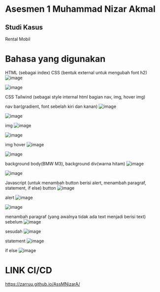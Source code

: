 # Asesmen 1 Muhammad Nizar Akmal

## Studi Kasus
Rental Mobil

# Bahasa yang digunakan
HTML (sebagai index)
CSS (bentuk external untuk mengubah font h2)
![image](https://github.com/Zarruu/AssMNizarA/assets/142983519/05cd7d47-4094-4e59-b802-d53f3d7719bc)

![image](https://github.com/Zarruu/AssMNizarA/assets/142983519/b0f5bff5-0c15-431b-a23d-48310d54053f)

CSS Tailwind (sebagai style internal html bagian nav, img, hover img)

nav bar(gradient, font sebelah kiri dan kanan)
![image](https://github.com/Zarruu/AssMNizarA/assets/142983519/c7d96032-a77a-456c-b0ee-150f211c9e2c)

![image](https://github.com/Zarruu/AssMNizarA/assets/142983519/94e09707-1d93-480b-87c4-bef78f522876)

img
![image](https://github.com/Zarruu/AssMNizarA/assets/142983519/a82e98ff-35e8-40d5-b840-47a3c9a218f3)

 ![image](https://github.com/Zarruu/AssMNizarA/assets/142983519/db4c3181-44b7-4d77-86dc-136e9f4ab0d9)
 
 img hover
 ![image](https://github.com/Zarruu/AssMNizarA/assets/142983519/5a2b6ab1-b4c4-4f46-9055-460e83d7c636)

 ![image](https://github.com/Zarruu/AssMNizarA/assets/142983519/ccb09a0a-42e3-4510-b28b-bc7d4265ba7f)

 background body(BMW M3), background div(warna hitam)
 ![image](https://github.com/Zarruu/AssMNizarA/assets/142983519/ead31f3b-3979-4eb1-bf20-b1f5745edb89)

![image](https://github.com/Zarruu/AssMNizarA/assets/142983519/c5b20628-411a-4863-b0ea-09b78665fa3e)



Javascript (untuk menambah button berisi alert, menambah paragraf, statement, if else)
button
![image](https://github.com/Zarruu/AssMNizarA/assets/142983519/b19cfdf4-02ea-42d5-b00f-a9f8a29f6f61)

alert
![image](https://github.com/Zarruu/AssMNizarA/assets/142983519/9fe02a85-b56f-4091-ac5b-23a9307d2a94)

![image](https://github.com/Zarruu/AssMNizarA/assets/142983519/0239d692-1c22-420f-b16d-3b65879f9d6f)

menambah paragraf (yang awalnya tidak ada text menjadi berisi text)
sebelum
![image](https://github.com/Zarruu/AssMNizarA/assets/142983519/5c7aef4a-7c3b-40d1-89f0-d1fba8f80dfa)

sesudah
![image](https://github.com/Zarruu/AssMNizarA/assets/142983519/ea3f6e7d-fddc-4e31-b349-a17467ee99b4)

statement
![image](https://github.com/Zarruu/AssMNizarA/assets/142983519/c3b6b81a-a553-4bfc-ab53-49b69850b434)


if else
![image](https://github.com/Zarruu/AssMNizarA/assets/142983519/a43e181a-2862-4324-8494-f9079fedf7a8)

# LINK CI/CD
https://zarruu.github.io/AssMNizarA/





